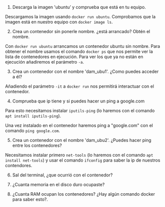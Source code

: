 1. Descarga la imagen 'ubuntu’ y comprueba que está en tu equipo.

Descargamos la imagen usando `docker run ubuntu`.
Comprobamos que la imagen está en nuestro equipo con `docker image ls`.

2. Crea un contenedor sin ponerle nombre. ¿está arrancado? Obtén el nombre.

Con `docker run ubuntu` arrancamos un contenedor ubuntu sin nombre. Para obtener el nombre usamos el comando `docker ps` que nos permite ver la lista de contenedores en ejecución. Para ver los que ya no están en	ejecución añadiremos el parámetro `-a`.

3. Crea un contenedor con el nombre 'dam_ubu1'. ¿Como puedes acceder a él?

Añadiendo el parámetro `-it` a `docker run` nos permitirá interactuar con el contenedor. 

4. Comprueba que ip tiene y si puedes hacer un ping a google.com

Para esto necesitamos instalar `iputils-ping` (lo haremos con el comando `apt install iputils-ping`). 

Una vez instalado en el contenedor haremos ping a "google.com" con el comando `ping google.com`.

5. Crea un contenedor con el nombre 'dam_ubu2'. ¿Puedes hacer ping entre los contenedores?

Necesitamos instalar primero `net-tools` (lo haremos con el comando `apt install net-tools`) y usar el comando `ifconfig` para saber la ip de nuestros contendores.

6. Sal del terminal, ¿que ocurrió con el contenedor?



7. ¿Cuanta memoria en el disco duro ocupaste?



8. ¿Cuanta RAM ocupan los contenedores? ¿Hay algún comando docker para saber esto?.


